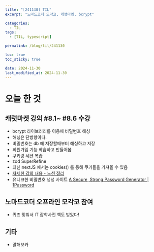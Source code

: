 ```yaml
---
title: "[241130] TIL"
excerpt: "노마드코더 모각코, 캐럿마켓, bcrypt"

categories:
  - TIL
tags:
  - [TIL, typescript]

permalink: /blog/til/241130

toc: true
toc_sticky: true

date: 2024-11-30
last_modified_at: 2024-11-30
---
```


# 오늘 한 것

## 캐럿마켓 강의 #8.1~ #8.6 수강

- bcrypt 라이브러리를 이용해 비밀번호 해싱
- 해싱은 단방향이다.
- 비밀번호는 db 에 저장할때부터 해싱하고 저장
- 회원가입 기능 학습하고 만들어봄
- 쿠키랑 세션 복습
- zod SuperRefine
- 최신 nextJS 에서는 cookies() 를 통해 쿠키들을 가져올 수 있음
- [자세한 강의 내용 - 노션 정리](https://crimson-fold-8fa.notion.site/54-56-8-1-8-13-Authentication-14ee15d4692b80ccbc44f32d4af22efe?pvs=4)
- 유니크한 비밀번호 생성 사이트 [A Secure, Strong Password Generator | 1Password](https://1password.com/password-generator)

## 노마드코더 오프라인 모각코 참여

- 퀴즈 맞춰서 IT 잡학사전 책도 받았다!

## 기타

- 말해보카
